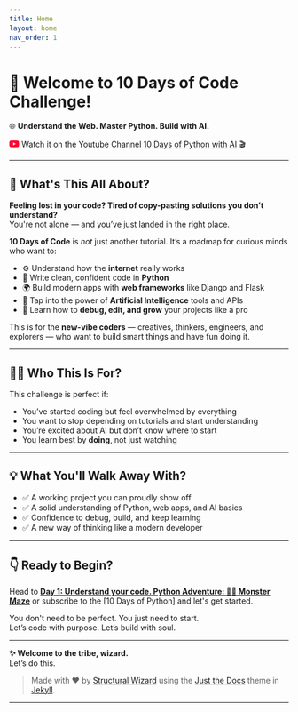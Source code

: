 ```yaml
---
title: Home
layout: home
nav_order: 1
---
```



# 👋 Welcome to **10 Days of Code** Challenge!

🌐 **Understand the Web. Master Python. Build with AI.**

![play](play.png) Watch it on the Youtube Channel [10 Days of Python with AI] 🎬

---

## 🚀 What's This All About?

**Feeling lost in your code? Tired of copy-pasting solutions you don’t understand?**  
You're not alone — and you’ve just landed in the right place.

**10 Days of Code** is *not* just another tutorial. It’s a roadmap for curious minds who want to:

- ⚙️ Understand how the **internet** really works  
- 🐍 Write clean, confident code in **Python**  
- 🌍 Build modern apps with **web frameworks** like Django and Flask  
- 🤖 Tap into the power of **Artificial Intelligence** tools and APIs  
- 🧠 Learn how to **debug, edit, and grow** your projects like a pro  

This is for the **new-vibe coders** — creatives, thinkers, engineers, and explorers — who want to build smart things and have fun doing it.

---

## 🧑‍💻 Who This Is For?

This challenge is perfect if:

- You’ve started coding but feel overwhelmed by everything
- You want to stop depending on tutorials and start understanding
- You’re excited about AI but don’t know where to start
- You learn best by **doing**, not just watching

---

## 💡 What You'll Walk Away With?

- ✅ A working project you can proudly show off  
- ✅ A solid understanding of Python, web apps, and AI basics  
- ✅ Confidence to debug, build, and keep learning  
- ✅ A new way of thinking like a modern developer  

---

## 👇 Ready to Begin?

Head to [**Day 1: Understand your code. Python Adventure: 🧟‍♂️ Monster Maze**] or subscribe to the [10 Days of Python]  and let's get started.

You don't need to be perfect. You just need to start.  
Let’s code with purpose. Let’s build with soul.

---

**✨ Welcome to the tribe, wizard.**  
Let’s do this.

> Made with ❤️ by [Structural Wizard] using the [Just the Docs] theme in [Jekyll].

----

[Just the Docs]: https://just-the-docs.github.io/just-the-docs/
[Jekyll]: https://jekyllrb.com
[10 Days of Python with AI]: https://youtube.com/@10daysofpythonwithai?si=3wobcw1e11B7dlZI
[Structural Wizard]: https://github.com/StructuralWizard/ 
[**Day 1: Understand your code. Python Adventure: 🧟‍♂️ Monster Maze**]: https://structuralwizard.github.io/10DaysOfCode.github.io/docs/Day1/